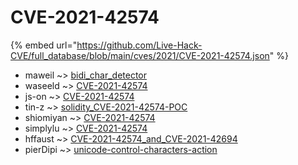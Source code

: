 # CVE-2021-42574
{% embed url="https://github.com/Live-Hack-CVE/full_database/blob/main/cves/2021/CVE-2021-42574.json" %}

* maweil ~> [bidi_char_detector](https://www.alice-snow.ru/2021/database/cve-2021-42574/bidi_char_detector-maweil)
* waseeld ~> [CVE-2021-42574](https://www.alice-snow.ru/2021/database/cve-2021-42574/cve-2021-42574-waseeld)
* js-on ~> [CVE-2021-42574](https://www.alice-snow.ru/2021/database/cve-2021-42574/cve-2021-42574-js-on)
* tin-z ~> [solidity_CVE-2021-42574-POC](https://www.alice-snow.ru/2021/database/cve-2021-42574/solidity_cve-2021-42574-poc-tin-z)
* shiomiyan ~> [CVE-2021-42574](https://www.alice-snow.ru/2021/database/cve-2021-42574/cve-2021-42574-shiomiyan)
* simplylu ~> [CVE-2021-42574](https://www.alice-snow.ru/2021/database/cve-2021-42574/cve-2021-42574-simplylu)
* hffaust ~> [CVE-2021-42574_and_CVE-2021-42694](https://www.alice-snow.ru/2021/database/cve-2021-42574/cve-2021-42574_and_cve-2021-42694-hffaust)
* pierDipi ~> [unicode-control-characters-action](https://www.alice-snow.ru/2021/database/cve-2021-42574/unicode-control-characters-action-pierdipi)